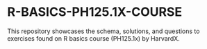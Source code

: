 # R-BASICS-PH125.1X-COURSE

This repository showcases the schema, solutions, and questions to exercises found on R basics course (PH125.1x) by HarvardX.
